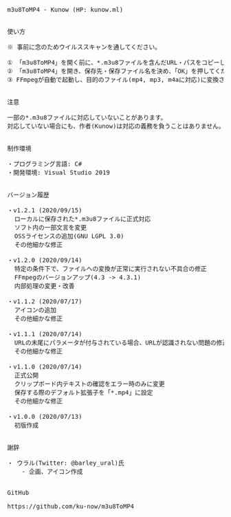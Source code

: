 <pre>

m3u8ToMP4 - Kunow (HP: kunow.ml)


使い方

※ 事前に念のためウイルススキャンを通してください。

① 「m3u8ToMP4」を開く前に、*.m3u8ファイルを含んだURL・パスをコピーしてください。
② 「m3u8ToMP4」を開き、保存先・保存ファイル名を決め、「OK」を押してください。
③ FFmpegが自動で起動し、目的のファイル(mp4, mp3, m4aに対応)に変換されます。


注意

一部の*.m3u8ファイルに対応していないことがあります。
対応していない場合にも、作者(Kunow)は対応の義務を負うことはありません。


制作環境

・プログラミング言語: C#
・開発環境: Visual Studio 2019


バージョン履歴

・v1.2.1 (2020/09/15)
  ローカルに保存された*.m3u8ファイルに正式対応
  ソフト内の一部文言を変更
  OSSライセンスの追加(GNU LGPL 3.0)
  その他細かな修正

・v1.2.0 (2020/09/14)
  特定の条件下で、ファイルへの変換が正常に実行されない不具合の修正
  FFmpegのバージョンアップ(4.3 -> 4.3.1)
  内部処理の変更・改善

・v1.1.2 (2020/07/17)
  アイコンの追加
  その他細かな修正

・v1.1.1 (2020/07/14)
  URLの末尾にパラメータが付与されている場合、URLが認識されない問題の修正
  その他細かな修正

・v1.1.0 (2020/07/14)
  正式公開
  クリップボード内テキストの確認をエラー時のみに変更
  保存する際のデフォルト拡張子を「*.mp4」に設定
  その他細かな修正

・v1.0.0 (2020/07/13)
  初版作成


謝辞

・ ウラル(Twitter: @barley_ural)氏
    - 企画、アイコン作成


GitHub

https://github.com/ku-now/m3u8ToMP4

</pre>
